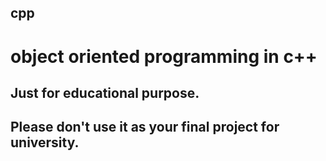 ## cpp
# object oriented programming in c++
## Just for educational purpose.
## Please don't use it as your final project for university.
